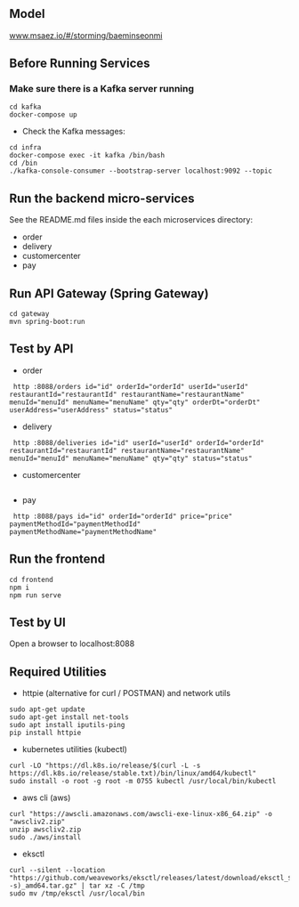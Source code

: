 # 

## Model
www.msaez.io/#/storming/baeminseonmi

## Before Running Services
### Make sure there is a Kafka server running
```
cd kafka
docker-compose up
```
- Check the Kafka messages:
```
cd infra
docker-compose exec -it kafka /bin/bash
cd /bin
./kafka-console-consumer --bootstrap-server localhost:9092 --topic
```

## Run the backend micro-services
See the README.md files inside the each microservices directory:

- order
- delivery
- customercenter
- pay


## Run API Gateway (Spring Gateway)
```
cd gateway
mvn spring-boot:run
```

## Test by API
- order
```
 http :8088/orders id="id" orderId="orderId" userId="userId" restaurantId="restaurantId" restaurantName="restaurantName" menuId="menuId" menuName="menuName" qty="qty" orderDt="orderDt" userAddress="userAddress" status="status" 
```
- delivery
```
 http :8088/deliveries id="id" userId="userId" orderId="orderId" restaurantId="restaurantId" restaurantName="restaurantName" menuId="menuId" menuName="menuName" qty="qty" status="status" 
```
- customercenter
```
```
- pay
```
 http :8088/pays id="id" orderId="orderId" price="price" paymentMethodId="paymentMethodId" paymentMethodName="paymentMethodName" 
```


## Run the frontend
```
cd frontend
npm i
npm run serve
```

## Test by UI
Open a browser to localhost:8088

## Required Utilities

- httpie (alternative for curl / POSTMAN) and network utils
```
sudo apt-get update
sudo apt-get install net-tools
sudo apt install iputils-ping
pip install httpie
```

- kubernetes utilities (kubectl)
```
curl -LO "https://dl.k8s.io/release/$(curl -L -s https://dl.k8s.io/release/stable.txt)/bin/linux/amd64/kubectl"
sudo install -o root -g root -m 0755 kubectl /usr/local/bin/kubectl
```

- aws cli (aws)
```
curl "https://awscli.amazonaws.com/awscli-exe-linux-x86_64.zip" -o "awscliv2.zip"
unzip awscliv2.zip
sudo ./aws/install
```

- eksctl 
```
curl --silent --location "https://github.com/weaveworks/eksctl/releases/latest/download/eksctl_$(uname -s)_amd64.tar.gz" | tar xz -C /tmp
sudo mv /tmp/eksctl /usr/local/bin
```

